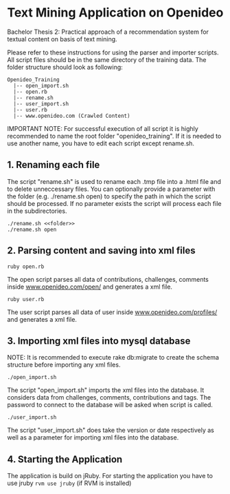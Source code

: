 Text Mining Application on Openideo
===================================

Bachelor Thesis 2: Practical approach of a recommendation system for textual content on basis of text mining.

Please refer to these instructions for using the parser and importer scripts. All script files should be in the same directory of the training data. The folder structure should look as following:

    Openideo_Training
      |-- open_import.sh
      |-- open.rb
      |-- rename.sh
      |-- user_import.sh
      |-- user.rb
      |-- www.openideo.com (Crawled Content)

IMPORTANT NOTE: For successful execution of all script it is highly recommended to name the root folder "openideo_training". If it is needed to use another name, you have to edit each script except rename.sh.

## 1. Renaming each file

The script "rename.sh" is used to rename each .tmp file into a .html file and to delete unneccessary files. You can optionally provide a parameter with the folder (e.g. ./rename.sh open) to specify the path in which the script should be processed. If no parameter exists the script will process each file in the subdirectories.

    ./rename.sh <<folder>>
    ./rename.sh open

## 2. Parsing content and saving into xml files

    ruby open.rb
    
The open script parses all data of contributions, challenges, comments inside www.openideo.com/open/ and generates a xml file.

    ruby user.rb
    
The user script parses all data of user inside www.openideo.com/profiles/ and generates a xml file.

## 3. Importing xml files into mysql database

NOTE: It is recommended to execute rake db:migrate to create the schema structure before importing any xml files.

    ./open_import.sh

The script "open_import.sh" imports the xml files into the database. It considers data from challenges, comments, contributions and tags. The password to connect to the database will be asked when script is called.

    ./user_import.sh

The script "user_import.sh" does take the version or date respectively as well as a parameter for importing xml files into the database.

## 4. Starting the Application

The application is build on jRuby. For starting the application you have to use jruby `rvm use jruby` (if RVM is installed)

